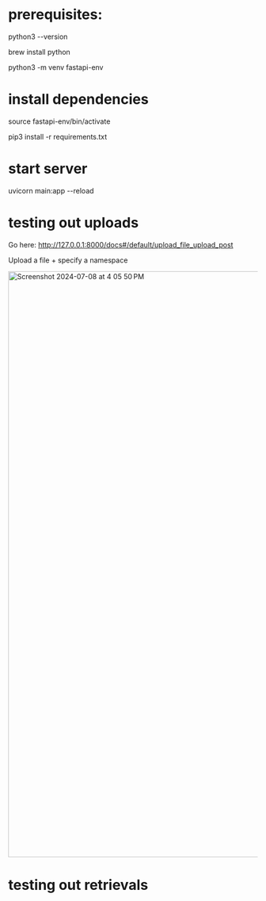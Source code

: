 # prerequisites:
python3 --version

brew install python

python3 -m venv fastapi-env

# install dependencies
source fastapi-env/bin/activate

pip3 install -r requirements.txt

# start server
uvicorn main:app --reload

# testing out uploads

Go here: http://127.0.0.1:8000/docs#/default/upload_file_upload_post

Upload a file + specify a namespace

<img width="1182" alt="Screenshot 2024-07-08 at 4 05 50 PM" src="https://github.com/pashpashpash/python-rag-scaffold/assets/20898225/0e1477db-4ca0-4e88-a93a-bb38facc3225">

# testing out retrievals

